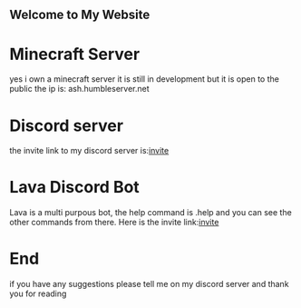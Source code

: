 ## Welcome to My Website

# Minecraft Server
yes i own a minecraft server it is still in development but it is open to the public the ip is: ash.humbleserver.net

# Discord server
the invite link to my discord server is:[invite](https://discord.gg/aMVXRTP)

# Lava Discord Bot
Lava is a multi purpous bot, the help command is .help and you can see the other commands from there. Here is the invite link:[invite](https://discord.com/api/oauth2/authorize?client_id=747026707583729744&permissions=8&scope=bot)

# End
if you have any suggestions please tell me on my discord server and thank you for reading
